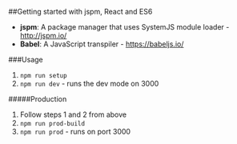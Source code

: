 ##Getting started with jspm, React and ES6

* **jspm**: A package manager that uses SystemJS module loader - http://jspm.io/
* **Babel**: A JavaScript transpiler - https://babeljs.io/

###Usage

1. `npm run setup`
3. `npm run dev` - runs the dev mode on 3000

#####Production

1. Follow steps 1 and 2 from above
2. `npm run prod-build`
3. `npm run prod` - runs on port 3000
